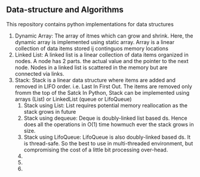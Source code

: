 Data-structure and Algorithms
------------------------------
This repository contains python implementations for data structures
1. Dynamic Array:
   The array of itmes which can grow and shrink. Here, the dynamic array is implemented using static array.
   Array is a linear collection of data items stored ij continguos memory locations
2. Linked List:
   A linked list is a linear collection of data items organized in nodes. A node has 2 parts. the actual value and the pointer to the next node. 
   Nodes in a linked list is scattered in the memory but are connected via links.
3. Stack:
   Stack is a linear data structure where items are added and removed in LIFO order. i.e. Last In First Out. The items are removed only fromm the top of the Satck
   In Python, Stack can be implemented using arrays (List) or LinkedList (queue or LifoQueue)
   1. Stack using List:
      List requires potential memory reallocation as the stack grows in future
   2. Stack using dequeue:
      Deque is doubly-linked list based ds. Hence does all the operations in O(1) time howmuch ever the stack grows in size.
   3. Stack using LifoQueue:
      LifoQueue is also doubly-linked based ds. It is thread-safe. So the best to use in multi-threaded environment, but compromising the cost of a little bit processing over-head.
   4. 
   5. 
   6. 
   

   
